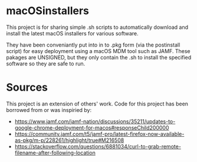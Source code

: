 # macOSinstallers
This project is for sharing simple .sh scripts to automatically download and install the latest macOS installers for various software.

They have been conveniantly put into in to .pkg form (via the postinstall script) for easy deployment using a macOS MDM tool such as JAMF. These pakages are UNSIGNED, but they only contain the .sh to install the specified software so they are safe to run.



# Sources
This project is an extension of others' work. Code for this project has been borrowed from or was inspiried by:
* https://www.jamf.com/jamf-nation/discussions/35211/updates-to-google-chrome-deployment-for-macos#responseChild200000
* https://community.jamf.com/t5/jamf-pro/latest-firefox-now-available-as-pkg/m-p/228261/highlight/true#M216508
* https://stackoverflow.com/questions/6881034/curl-to-grab-remote-filename-after-following-location
